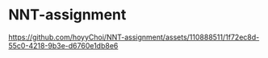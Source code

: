 # NNT-assignment


https://github.com/hoyyChoi/NNT-assignment/assets/110888511/1f72ec8d-55c0-4218-9b3e-d6760e1db8e6

